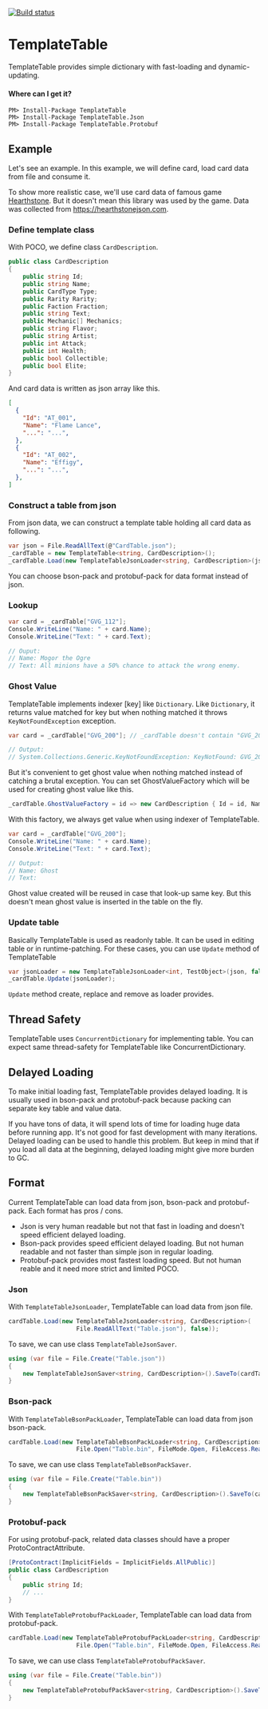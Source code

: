 [![Build status](https://ci.appveyor.com/api/projects/status/xbn2h0704qd7orad?svg=true)](https://ci.appveyor.com/project/veblush/templatetable)

# TemplateTable

TemplateTable provides simple dictionary with fast-loading and dynamic-updating.

#### Where can I get it?

```
PM> Install-Package TemplateTable
PM> Install-Package TemplateTable.Json
PM> Install-Package TemplateTable.Protobuf
```

## Example

Let's see an example. In this example, we will define card,
load card data from file and consume it.

To show more realistic case, we'll use card data of
famous game [Hearthstone](http://us.battle.net/hearthstone). But it doesn't mean
this library was used by the game.
Data was collected from https://hearthstonejson.com.

### Define template class

With POCO, we define class `CardDescription`.

```csharp
public class CardDescription
{
    public string Id;
    public string Name;
    public CardType Type;
    public Rarity Rarity;
    public Faction Fraction;
    public string Text;
    public Mechanic[] Mechanics;
    public string Flavor;
    public string Artist;
    public int Attack;
    public int Health;
    public bool Collectible;
    public bool Elite;
}
```

And card data is written as json array like this.
```json
[
  {
    "Id": "AT_001",
    "Name": "Flame Lance",
    "...": "...",
  },
  {
    "Id": "AT_002",
    "Name": "Effigy",
    "...": "...",
  },
]
```

### Construct a table from json

From json data, we can construct a template table holding all card data as following.

```csharp
var json = File.ReadAllText(@"CardTable.json");
_cardTable = new TemplateTable<string, CardDescription>();
_cardTable.Load(new TemplateTableJsonLoader<string, CardDescription>(json, false));
```

You can choose bson-pack and protobuf-pack for data format instead of json.

### Lookup

```csharp
var card = _cardTable["GVG_112"];
Console.WriteLine("Name: " + card.Name);
Console.WriteLine("Text: " + card.Text);

// Ouput:
// Name: Mogor the Ogre
// Text: All minions have a 50% chance to attack the wrong enemy.
```

### Ghost Value

TemplateTable implements indexer [key] like `Dictionary`. Like `Dictionary`,
it returns value matched for key but when nothing matched it throws `KeyNotFoundException`
exception.

```csharp
var card = _cardTable["GVG_200"]; // _cardTable doesn't contain "GVG_200"

// Output:
// System.Collections.Generic.KeyNotFoundException: KeyNotFound: GVG_200
```

But it's convenient to get ghost value when nothing matched instead of catching
a brutal exception. You can set GhostValueFactory which will be used for creating
ghost value like this.

```csharp
_cardTable.GhostValueFactory = id => new CardDescription { Id = id, Name = "Ghost" };
```

With this factory, we always get value when using indexer of TemplateTable.

```csharp
var card = _cardTable["GVG_200"];
Console.WriteLine("Name: " + card.Name);
Console.WriteLine("Text: " + card.Text);

// Output:
// Name: Ghost
// Text:
```

Ghost value created will be reused in case that look-up same key.
But this doesn't mean ghost value is inserted in the table on the fly.

### Update table

Basically TemplateTable is used as readonly table. It can be used in editing
table or in runtime-patching. For these cases, you can use `Update` method of
TemplateTable

```csharp
var jsonLoader = new TemplateTableJsonLoader<int, TestObject>(json, false);
_cardTable.Update(jsonLoader);
```

`Update` method create, replace and remove as loader provides.

## Thread Safety

TemplateTable uses `ConcurrentDictionary` for implementing table. You can expect
same thread-safety for TemplateTable like ConcurrentDictionary.

## Delayed Loading

To make initial loading fast, TemplateTable provides delayed loading.
It is usually used in bson-pack and protobuf-pack because packing can
separate key table and value data.

If you have tons of data, it will spend lots of time for loading huge data before
running app. It's not good for fast development with many iterations.
Delayed loading can be used to handle this problem. But keep in mind that if you
load all data at the beginning, delayed loading might give more burden to GC.

## Format

Current TemplateTable can load data from json, bson-pack and protobuf-pack.
Each format has pros / cons.

 - Json is very human readable but not that fast in loading and
   doesn't speed efficient delayed loading.
 - Bson-pack provides speed efficient delayed loading. But not human readable and
   not faster than simple json in regular loading.
 - Protobuf-pack provides most fastest loading speed. But not human reable and
   it need more strict and limited POCO.

### Json

With `TemplateTableJsonLoader`, TemplateTable can load data from json file.

```csharp
cardTable.Load(new TemplateTableJsonLoader<string, CardDescription>(
                   File.ReadAllText("Table.json"), false));
```

To save, we can use class `TemplateTableJsonSaver`.

```csharp
using (var file = File.Create("Table.json"))
{
    new TemplateTableJsonSaver<string, CardDescription>().SaveTo(cardTable, file);
}
```

### Bson-pack

With `TemplateTableBsonPackLoader`, TemplateTable can load data from json bson-pack.

```csharp
cardTable.Load(new TemplateTableBsonPackLoader<string, CardDescription>(
                   File.Open("Table.bin", FileMode.Open, FileAccess.Read), false));
```

To save, we can use class `TemplateTableBsonPackSaver`.

```csharp
using (var file = File.Create("Table.bin"))
{
    new TemplateTableBsonPackSaver<string, CardDescription>().SaveTo(cardTable, file);
}
```

### Protobuf-pack

For using protobuf-pack, related data classes should have a proper ProtoContractAttribute.

```csharp
[ProtoContract(ImplicitFields = ImplicitFields.AllPublic)]
public class CardDescription
{
    public string Id;
    // ...
}
```

With `TemplateTableProtobufPackLoader`, TemplateTable can load data from protobuf-pack.

```csharp
cardTable.Load(new TemplateTableProtobufPackLoader<string, CardDescription>(
                   File.Open("Table.bin", FileMode.Open, FileAccess.Read), false));
```

To save, we can use class `TemplateTableProtobufPackSaver`.

```csharp
using (var file = File.Create("Table.bin"))
{
    new TemplateTableProtobufPackSaver<string, CardDescription>().SaveTo(cardTable, file);
}
```
